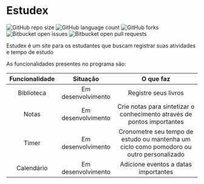 # Estudex

![GitHub repo size](https://img.shields.io/github/repo-size/Mathiack/estudex?style=for-the-badge)
![GitHub language count](https://img.shields.io/github/languages/count/Mathiack/estudex?style=for-the-badge)
![GitHub forks](https://img.shields.io/github/forks/Mathiack/estudex?style=for-the-badge)
![Bitbucket open issues](https://img.shields.io/bitbucket/issues/Mathiack/estudex?style=for-the-badge)
![Bitbucket open pull requests](https://img.shields.io/bitbucket/pr-raw/Mathiack/estudex?style=for-the-badge)

Estudex é um site para os estudantes que buscam registrar suas atividades e tempo de estudo

As funcionalidades presentes no programa são:


| Funcionalidade | Situação | O que faz |
|:--------:|:--------:|:--------:|
| Biblioteca | Em desenvolvimento | Registre seus livros |
| Notas | Em desenvolvimento | Crie notas para sintetizar o conhecimento através de pontos importantes |
| Timer | Em desenvolvimento | Cronometre seu tempo de estudo ou mantenha um ciclo como pomodoro ou outro personalizado|
| Calendário | Em desenvolvimento | Adicione eventos a datas importantes|
